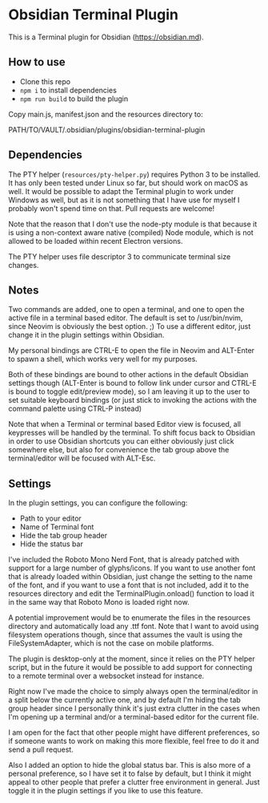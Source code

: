 # Obsidian Terminal Plugin

This is a Terminal plugin for Obsidian (https://obsidian.md).

## How to use

- Clone this repo
- `npm i` to install dependencies
- `npm run build` to build the plugin

Copy main.js, manifest.json and the resources directory to:

PATH/TO/VAULT/.obsidian/plugins/obsidian-terminal-plugin

## Dependencies

The PTY helper (`resources/pty-helper.py`) requires Python 3 to be installed.
It has only been tested under Linux so far, but should work on macOS as well.
It would be possible to adapt the Terminal plugin to work under Windows as
well, but as it is not something that I have use for myself I probably won't
spend time on that. Pull requests are welcome!

Note that the reason that I don't use the node-pty module is that because it is
using a non-context aware native (compiled) Node module, which is not allowed
to be loaded within recent Electron versions.

The PTY helper uses file descriptor 3 to communicate terminal size changes.

## Notes

Two commands are added, one to open a terminal, and one to open the active file
in a terminal based editor. The default is set to /usr/bin/nvim, since Neovim
is obviously the best option. ;) To use a different editor, just change it in
the plugin settings within Obsidian.

My personal bindings are CTRL-E to open the file in Neovim and ALT-Enter to
spawn a shell, which works very well for my purposes.

Both of these bindings are bound to other actions in the default Obsidian
settings though (ALT-Enter is bound to follow link under cursor and CTRL-E is
bound to toggle edit/preview mode), so I am leaving it up to the user to set
suitable keyboard bindings (or just stick to invoking the actions with the
command palette using CTRL-P instead)

Note that when a Terminal or terminal based Editor view is focused, all
keypresses will be handled by the terminal. To shift focus back to Obsidian in
order to use Obsidian shortcuts you can either obviously just click somewhere
else, but also for convenience the tab group above the terminal/editor will be
focused with ALT-Esc.

## Settings

In the plugin settings, you can configure the following:

- Path to your editor
- Name of Terminal font
- Hide the tab group header
- Hide the status bar

I've included the Roboto Mono Nerd Font, that is already patched with support
for a large number of glyphs/icons. If you want to use another font that is
already loaded within Obsidian, just change the setting to the name of the
font, and if you want to use a font that is not included, add it to the
resources directory and edit the TerminalPlugin.onload() function to load it in
the same way that Roboto Mono is loaded right now.

A potential improvement would be to enumerate the files in the resources
directory and automatically load any .ttf font. Note that I want to avoid using
filesystem operations though, since that assumes the vault is using the
FileSystemAdapter, which is not the case on mobile platforms.

The plugin is desktop-only at the moment, since it relies on the PTY helper
script, but in the future it would be possible to add support for connecting to
a remote terminal over a websocket instead for instance.

Right now I've made the choice to simply always open the terminal/editor in a
split below the currently active one, and by default I'm hiding the tab group
header since I personally think it's just extra clutter in the cases when I'm
opening up a terminal and/or a terminal-based editor for the current file.

I am open for the fact that other people might have different preferences, so
if someone wants to work on making this more flexible, feel free to do it and
send a pull request.

Also I added an option to hide the global status bar. This is also more of a
personal preference, so I have set it to false by default, but I think it might
appeal to other people that prefer a clutter free environment in general. Just
toggle it in the plugin settings if you like to use this feature.
